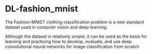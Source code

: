 # DL-fashion_mnist
The Fashion-MNIST clothing classification problem is a new standard dataset used in computer vision and deep learning.

Although the dataset is relatively simple, it can be used as the basis for learning and practicing how to develop, evaluate, and use deep convolutional neural networks for image classification from scratch
